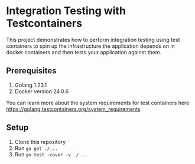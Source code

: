 # Integration Testing with Testcontainers 

This project demonstrates how to perform integration testing using
test containers to spin up the infrastructure the application depends
on in docker containers and then tests your application against them.


## Prerequisites 
1. Golang 1.23.1
2. Docker version 24.0.6

You can learn more about the system requirements for test containers 
here https://golang.testcontainers.org/system_requirements

## Setup
1. Clone this repository
2. Run `go get ./...`
3. Run `go test -cover -v ./...`